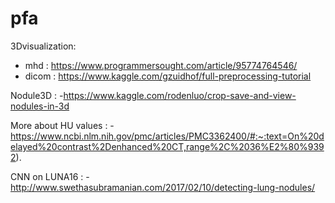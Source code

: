 # pfa
3Dvisualization: 
  - mhd : https://www.programmersought.com/article/95774764546/
  - dicom : https://www.kaggle.com/gzuidhof/full-preprocessing-tutorial
  
Nodule3D : 
  -https://www.kaggle.com/rodenluo/crop-save-and-view-nodules-in-3d
  
More about HU values : 
  -https://www.ncbi.nlm.nih.gov/pmc/articles/PMC3362400/#:~:text=On%20delayed%20contrast%2Denhanced%20CT,range%2C%2036%E2%80%9392).
  
CNN on LUNA16 :
  -http://www.swethasubramanian.com/2017/02/10/detecting-lung-nodules/ 
